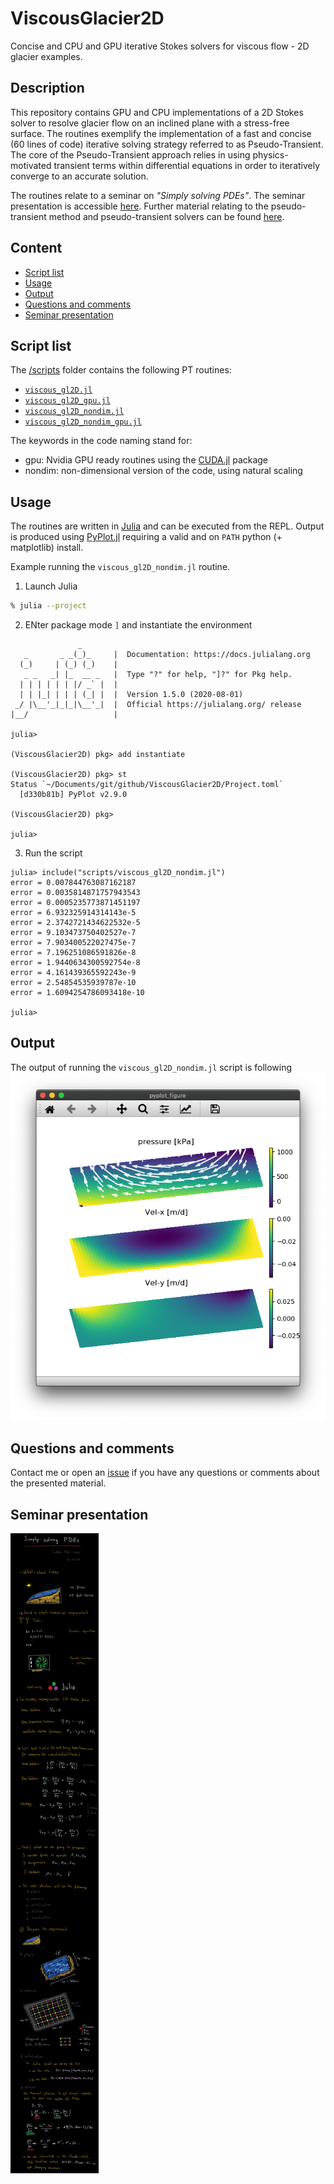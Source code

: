 # ViscousGlacier2D
Concise and CPU and GPU iterative Stokes solvers for viscous flow - 2D glacier examples.


## Description
This repository contains GPU and CPU implementations of a 2D Stokes solver to resolve glacier flow on an inclined plane with a stress-free surface. The routines exemplify the implementation of a fast and concise (60 lines of code) iterative solving strategy referred to as Pseudo-Transient. The core of the Pseudo-Transient approach relies in using physics-motivated transient terms within differential equations in order to iteratively converge to an accurate solution.

The routines relate to a seminar on _"Simply solving PDEs"_. The seminar presentation is accessible [here](#seminar-presentation). Further material relating to the pseudo-transient method and pseudo-transient solvers can be found [here](https://ptsolvers.github.io).


## Content
* [Script list](#script-list)
* [Usage](#usage)
* [Output](#output)
* [Questions and comments](#questions-and-comments)
* [Seminar presentation](#seminar-presentation)


## Script list
The [/scripts](/scripts/) folder contains the following PT routines:
- [`viscous_gl2D.jl`](scripts/viscous_gl2D.jl)
- [`viscous_gl2D_gpu.jl`](scripts/viscous_gl2D_gpu.jl)
- [`viscous_gl2D_nondim.jl`](scripts/viscous_gl2D_nondim.jl)
- [`viscous_gl2D_nondim_gpu.jl`](scripts/viscous_gl2D_nondim_gpu.jl)

The keywords in the code naming stand for:
- gpu: Nvidia GPU ready routines using the [CUDA.jl] package
- nondim: non-dimensional version of the code, using natural scaling


## Usage
The routines are written in [Julia] and can be executed from the REPL. Output is produced using [PyPlot.jl] requiring a valid and on `PATH` python (+ matplotlib) install.

Example running the `viscous_gl2D_nondim.jl` routine.

1. Launch Julia
```sh
% julia --project
```
2. ENter package mode `]` and instantiate the environment
```julia-repl
               _
   _       _ _(_)_     |  Documentation: https://docs.julialang.org
  (_)     | (_) (_)    |
   _ _   _| |_  __ _   |  Type "?" for help, "]?" for Pkg help.
  | | | | | | |/ _` |  |
  | | |_| | | | (_| |  |  Version 1.5.0 (2020-08-01)
 _/ |\__'_|_|_|\__'_|  |  Official https://julialang.org/ release
|__/                   |

julia>

(ViscousGlacier2D) pkg> add instantiate

(ViscousGlacier2D) pkg> st
Status `~/Documents/git/github/ViscousGlacier2D/Project.toml`
  [d330b81b] PyPlot v2.9.0

(ViscousGlacier2D) pkg> 

julia> 
```
3. Run the script
```julia-repl
julia> include("scripts/viscous_gl2D_nondim.jl")
error = 0.007844763087162187
error = 0.0035814871757943543
error = 0.0005235773871451197
error = 6.932325914314143e-5
error = 2.3742721434622532e-5
error = 9.103473750402527e-7
error = 7.903400522027475e-7
error = 7.196251086591826e-8
error = 1.9440634300592754e-8
error = 4.161439365592243e-9
error = 2.54854535939787e-10
error = 1.6094254786093418e-10

julia> 
```

## Output
The output of running the `viscous_gl2D_nondim.jl` script is following
![Viscous 2D full Stokes flow (2D glacier) with stress free surface](docs/fig_viscous_gl2D_nondim.png)

## Questions and comments
Contact me or open an [issue](https://github.com/luraess/ViscousGlacier2D.jl/issues) if you have any questions or comments about the presented material.

## Seminar presentation

![Simply solving PDEs](docs/slides.png)


[Julia]: https://julialang.org
[CUDA.jl]: https://github.com/JuliaGPU/CUDA.jl
[PyPlot.jl]: https://github.com/JuliaPy/PyPlot.jl
